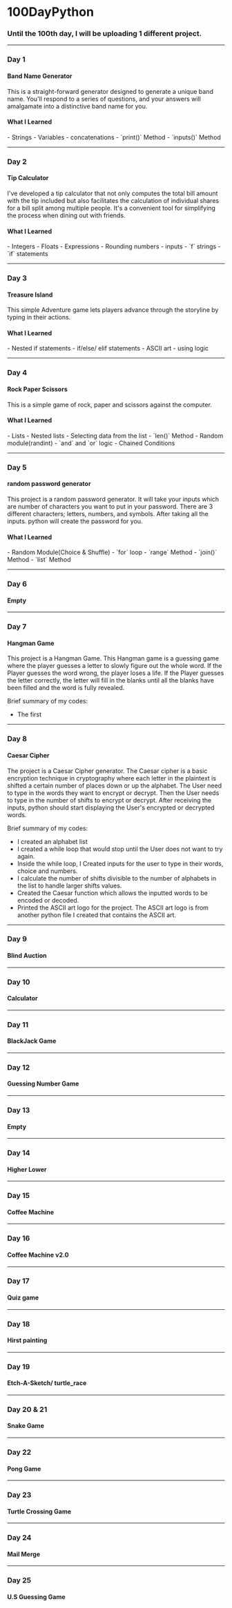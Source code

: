 # 100DayPython
<h3>Until the 100th day, I will be uploading 1 different project.</h3>
 
<hr />

<h3>Day 1</h3>
 <h4>Band Name Generator</h4>
 This is a straight-forward generator designed to generate a unique band name. You'll respond to a series of questions, 
and your answers will amalgamate into a distinctive band name for you.

<h4>What I Learned</h4>
- Strings
- Variables
- concatenations
- `print()` Method
- `inputs()` Method

<hr />
<h3>Day 2</h3>
  <h4>Tip Calculator</h4>
 I've developed a tip calculator that not only computes the total bill amount with the tip included but also facilitates
the calculation of individual shares for a bill split among multiple people. It's a convenient tool for simplifying the 
process when dining out with friends.

<h4>What I Learned</h4>
- Integers
- Floats
- Expressions
- Rounding numbers
- inputs
- `f` strings
- `if` statements

 
 <hr />
 <h3>Day 3</h3>
 <h4>Treasure Island</h4>
 This simple Adventure game lets players advance through the storyline by typing in their actions.
 
<h4>What I Learned</h4>
- Nested if statements
- if/else/ elif statements
- ASCII art
- using logic
 
 <hr />
 <h3>Day 4</h3> 
 <h4>Rock Paper Scissors</h4>
This is a simple game of rock, paper and scissors against the computer. 

<h4>What I Learned</h4>
- Lists
- Nested lists
- Selecting data from the list
- `len()` Method
- Random module(randint)
- `and` and `or` logic
- Chained Conditions
 
 <hr />
 <h3>Day 5</h3>
<h4>random password generator</h4>
  This project is a random password generator. It will take your inputs which are number of characters you want to put 
in your password. There are 3 different characters; letters, numbers, and symbols. After taking all the inputs. 
python will create the password for you.
 
<h4>What I Learned</h4>
- Random Module(Choice & Shuffle)
- `for` loop
- `range` Method
- `join()` Method
- `list` Method

<hr />
<h3>Day 6</h3>
<h4>Empty</h4>
<hr />

<h3>Day 7</h3>
<h4>Hangman Game</h4>
This project is a Hangman Game. This Hangman game is a guessing game where the player guesses a letter to slowly figure out the whole word.
If the Player guesses the word wrong, the player loses a life.
If the Player guesses the letter correctly, the letter will fill in the blanks until all the blanks have been filled and the word is fully revealed.

Brief summary of my codes:
 - The first

<hr />
<h3>Day 8</h3>
<h4>Caesar Cipher</h4>
The project is a Caesar Cipher generator. The Caesar cipher is a basic encryption technique in cryptography where each letter in the plaintext is shifted a certain number of places down or up the alphabet.
The User need to type in the words they want to encrypt or decrypt.
Then the User needs to type in the number of shifts to encrypt or decrypt.
After receiving the inputs, python should start displaying the User's encrypted or decrypted words.

Brief summary of my codes:
 - I created an alphabet list
 - I created a while loop that would stop until the User does not want to try again.
 - Inside the while loop, I Created inputs for the user to type in their words, choice and numbers.
 - I calculate the number of shifts divisible to the number of alphabets in the list to handle larger shifts values.
 - Created the Caesar function which allows the inputted words to be encoded or decoded.
 - Printed the ASCII art logo for the project. The ASCII art logo is from another python file I created that contains the ASCII art.

<hr />
<h3>Day 9</h3>
<h4>Blind Auction</h4>


<hr />
<h3>Day 10</h3>
<h4>Calculator</h4>


<hr />
<h3>Day 11</h3>
<h4>BlackJack Game</h4>

<hr />
<h3>Day 12</h3>
<h4>Guessing Number Game</h4>

<hr />
<h3>Day 13</h3>
<h4>Empty</h4>

<hr />
<h3>Day 14</h3>
<h4>Higher Lower</h4>


<hr />
<h3>Day 15</h3>
<h4>Coffee Machine</h4>


<hr />
<h3>Day 16</h3>
<h4>Coffee Machine v2.0</h4>


<hr />
<h3>Day 17</h3>
<h4>Quiz game</h4>


<hr />
<h3>Day 18</h3>
<h4>Hirst painting</h4>


<hr />
<h3>Day 19</h3>
<h4>Etch-A-Sketch/ turtle_race</h4>


<hr />
<h3>Day 20 & 21</h3>
<h4>Snake Game</h4>


<hr />
<h3>Day 22</h3>
<h4>Pong Game</h4>

<hr />
<h3>Day 23</h3>
<h4>Turtle Crossing Game</h4>


<hr />
<h3>Day 24</h3>
<h4>Mail Merge</h4>


<hr />
<h3>Day 25</h3>
<h4>U.S Guessing Game</h4>
